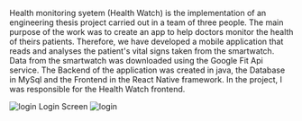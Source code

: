 Health monitoring syetem (Health Watch) is the implementation of an engineering thesis project carried out in a team of three people. The main purpose of the work was to create an app to help doctors monitor the health of theirs patients. Therefore, we have developed a mobile application that reads and analyses the patient's vital signs taken from the smartwatch. Data from the smartwatch was downloaded using the Google Fit Api service. The Backend of the application was created in java, the Database in MySql and the Frontend in the React Native framework. In the project, I was responsible for the Health Watch frontend. 


![login](https://user-images.githubusercontent.com/65900710/226182138-f57ddebc-b8db-4366-9505-325ced3632fb.jpg)
Login Screen
![login](https://user-images.githubusercontent.com/65900710/226182463-97633ff0-4734-44fd-8a39-8c3f049d88de.jpg)
